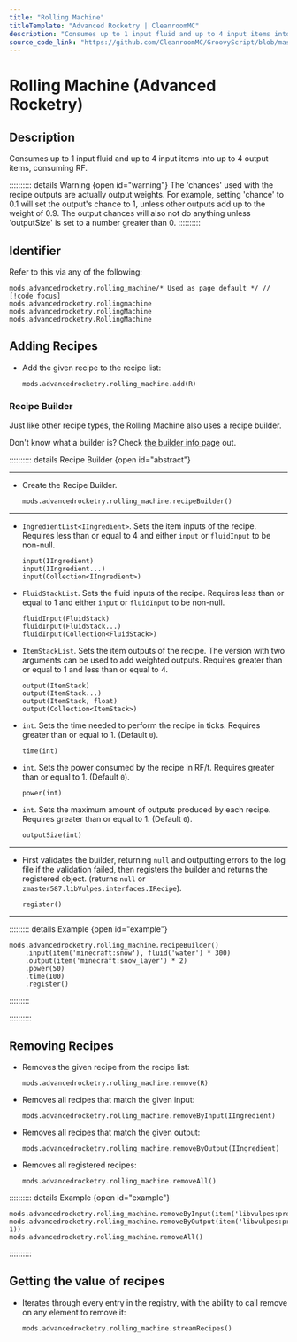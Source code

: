 ```yaml
---
title: "Rolling Machine"
titleTemplate: "Advanced Rocketry | CleanroomMC"
description: "Consumes up to 1 input fluid and up to 4 input items into up to 4 output items, consuming RF."
source_code_link: "https://github.com/CleanroomMC/GroovyScript/blob/master/src/main/java/com/cleanroommc/groovyscript/compat/mods/advancedrocketry/RollingMachine.java"
---
```


# Rolling Machine (Advanced Rocketry)

## Description

Consumes up to 1 input fluid and up to 4 input items into up to 4 output items, consuming RF.

:::::::::: details Warning {open id="warning"}
The 'chances' used with the recipe outputs are actually output weights. For example, setting 'chance' to 0.1 will set the output's chance to 1, unless other outputs add up to the weight of 0.9. The output chances will also not do anything unless 'outputSize' is set to a number greater than 0.
::::::::::

## Identifier

Refer to this via any of the following:

```groovy:no-line-numbers {1}
mods.advancedrocketry.rolling_machine/* Used as page default */ // [!code focus]
mods.advancedrocketry.rollingmachine
mods.advancedrocketry.rollingMachine
mods.advancedrocketry.RollingMachine
```


## Adding Recipes

- Add the given recipe to the recipe list:

    ```groovy:no-line-numbers
    mods.advancedrocketry.rolling_machine.add(R)
    ```


### Recipe Builder

Just like other recipe types, the Rolling Machine also uses a recipe builder.

Don't know what a builder is? Check [the builder info page](../../getting_started/builder.md) out.

:::::::::: details Recipe Builder {open id="abstract"}

---

- Create the Recipe Builder.

    ```groovy:no-line-numbers
    mods.advancedrocketry.rolling_machine.recipeBuilder()
    ```

---

- `IngredientList<IIngredient>`. Sets the item inputs of the recipe. Requires less than or equal to 4 and either `input` or `fluidInput` to be non-null.

    ```groovy:no-line-numbers
    input(IIngredient)
    input(IIngredient...)
    input(Collection<IIngredient>)
    ```

- `FluidStackList`. Sets the fluid inputs of the recipe. Requires less than or equal to 1 and either `input` or `fluidInput` to be non-null.

    ```groovy:no-line-numbers
    fluidInput(FluidStack)
    fluidInput(FluidStack...)
    fluidInput(Collection<FluidStack>)
    ```

- `ItemStackList`. Sets the item outputs of the recipe. The version with two arguments can be used to add weighted outputs. Requires greater than or equal to 1 and less than or equal to 4.

    ```groovy:no-line-numbers
    output(ItemStack)
    output(ItemStack...)
    output(ItemStack, float)
    output(Collection<ItemStack>)
    ```

- `int`. Sets the time needed to perform the recipe in ticks. Requires greater than or equal to 1. (Default `0`).

    ```groovy:no-line-numbers
    time(int)
    ```

- `int`. Sets the power consumed by the recipe in RF/t. Requires greater than or equal to 1. (Default `0`).

    ```groovy:no-line-numbers
    power(int)
    ```

- `int`. Sets the maximum amount of outputs produced by each recipe. Requires greater than or equal to 1. (Default `0`).

    ```groovy:no-line-numbers
    outputSize(int)
    ```

---

- First validates the builder, returning `null` and outputting errors to the log file if the validation failed, then registers the builder and returns the registered object. (returns `null` or `zmaster587.libVulpes.interfaces.IRecipe`).

    ```groovy:no-line-numbers
    register()
    ```

---

::::::::: details Example {open id="example"}
```groovy:no-line-numbers
mods.advancedrocketry.rolling_machine.recipeBuilder()
    .input(item('minecraft:snow'), fluid('water') * 300)
    .output(item('minecraft:snow_layer') * 2)
    .power(50)
    .time(100)
    .register()
```

:::::::::

::::::::::

## Removing Recipes

- Removes the given recipe from the recipe list:

    ```groovy:no-line-numbers
    mods.advancedrocketry.rolling_machine.remove(R)
    ```

- Removes all recipes that match the given input:

    ```groovy:no-line-numbers
    mods.advancedrocketry.rolling_machine.removeByInput(IIngredient)
    ```

- Removes all recipes that match the given output:

    ```groovy:no-line-numbers
    mods.advancedrocketry.rolling_machine.removeByOutput(IIngredient)
    ```

- Removes all registered recipes:

    ```groovy:no-line-numbers
    mods.advancedrocketry.rolling_machine.removeAll()
    ```

:::::::::: details Example {open id="example"}
```groovy:no-line-numbers
mods.advancedrocketry.rolling_machine.removeByInput(item('libvulpes:productplate'))
mods.advancedrocketry.rolling_machine.removeByOutput(item('libvulpes:productsheet', 1))
mods.advancedrocketry.rolling_machine.removeAll()
```

::::::::::

## Getting the value of recipes

- Iterates through every entry in the registry, with the ability to call remove on any element to remove it:

    ```groovy:no-line-numbers
    mods.advancedrocketry.rolling_machine.streamRecipes()
    ```
